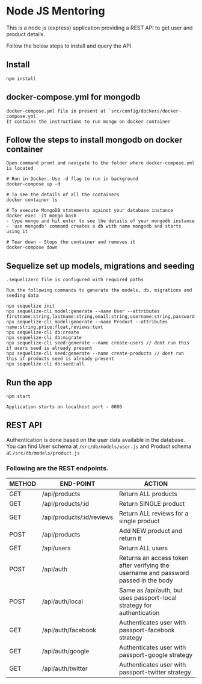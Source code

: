 # Node JS Mentoring

This is a node js (express) application providing a REST
API to get user and product details.

Follow the below steps to install and query the API.

## Install

    npm install
## docker-compose.yml for mongodb

    docker-compose.yml file in present at `src/config/dockers/docker-compose.yml`
    It contains the instructions to run mongo on docker container

## Follow the steps to install mongodb on docker container 

    Open command promt and navigate to the folder where docker-compose.yml is located

    # Run in Docker. Use -d flag to run in background
    docker-compose up -d

    # To see the details of all the containers
    docker container ls

    # To execute MongoDB statements against your database instance
    docker exec -it mongo bash
    - type mongo and hit enter to see the details of your mongodb instance
    - 'use mongodb' command creates a db with name mongodb and starts using it

    # Tear down - Stops the container and removes it
    docker-compose down

## Sequelize set up models, migrations and seeding

    .sequelizerc file is configured with required paths

    Run the following commands to generate the models, db, migrations and seeding data

    npx sequelize init
    npx sequelize-cli model:generate --name User --attributes firstname:string,lastname:string,email:string,username:string,password:string
    npx sequelize-cli model:generate --name Product --attributes name:string,price:float,reviews:text
    npx sequelize-cli db:create
    npx sequelize-cli db:migrate
    npx sequelize-cli seed:generate --name create-users // dont run this if users seed is already present
    npx sequelize-cli seed:generate --name create-products // dont run this if products seed is already present
    npx sequelize-cli db:seed:all

## Run the app

    npm start

    Application starts on localhost port - 8080 

## REST API

Authentication is done based on the user data available in the database.
You can find User schema at `/src/db/models/user.js` and Product schema at `/src/db/models/product.js`

### Following are the REST endpoints.

METHOD     |  END-POINT                 | ACTION
-----------|----------------------------|--------
GET        |  /api/products             |  Return ​ALL​ products
GET        |  /api/products/:id         |  Return ​SINGLE​ product
GET        |  /api/products/:id/reviews |  Return ​ALL​ reviews for a single product
POST       |  /api/products             |  Add ​NEW​ product and return it
GET        |  /api/users                |  Return ​ALL​ users
POST       |  /api/auth                 |  Returns an access token after verifying the username and password passed in the body
POST       |  /api/auth/local           |  Same as /api/auth, but uses passport-local strategy for authentication
GET        |  /api/auth/facebook        |  Authenticates user with passport-facebook strategy
GET        |  /api/auth/google          |  Authenticates user with passport-google strategy
GET        |  /api/auth/twitter         |  Authenticates user with passport-twitter strategy